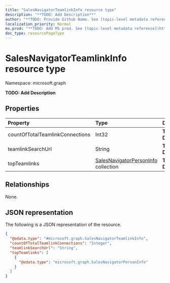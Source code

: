 ```yaml
---
title: "SalesNavigatorTeamlinkInfo resource type"
description: "**TODO: Add Description**"
author: "**TODO: Provide Github Name. See [topic-level metadata reference](https://msgo.azurewebsites.net/add/document/guidelines/metadata.html#topic-level-metadata)**"
localization_priority: Normal
ms.prod: "**TODO: Add MS prod. See [topic-level metadata reference](https://msgo.azurewebsites.net/add/document/guidelines/metadata.html#topic-level-metadata)**"
doc_type: resourcePageType
---
```


# SalesNavigatorTeamlinkInfo resource type


Namespace: microsoft.graph

**TODO: Add Description**

## Properties
|Property|Type|Description|
|:---|:---|:---|
|countOfTotalTeamlinkConnections|Int32|**TODO: Add Description**|
|teamlinkSearchUrl|String|**TODO: Add Description**|
|topTeamlinks|[SalesNavigatorPersonInfo](../resources/salesnavigatorpersoninfo.md) collection|**TODO: Add Description**|

## Relationships
None.

## JSON representation
The following is a JSON representation of the resource.
<!-- {
  "blockType": "resource",
  "@odata.type": "microsoft.graph.SalesNavigatorTeamlinkInfo"
}
-->
``` json
{
  "@odata.type": "#microsoft.graph.SalesNavigatorTeamlinkInfo",
  "countOfTotalTeamlinkConnections": "Integer",
  "teamlinkSearchUrl": "String",
  "topTeamlinks": [
    {
      "@odata.type": "microsoft.graph.SalesNavigatorPersonInfo"
    }
  ]
}
```

